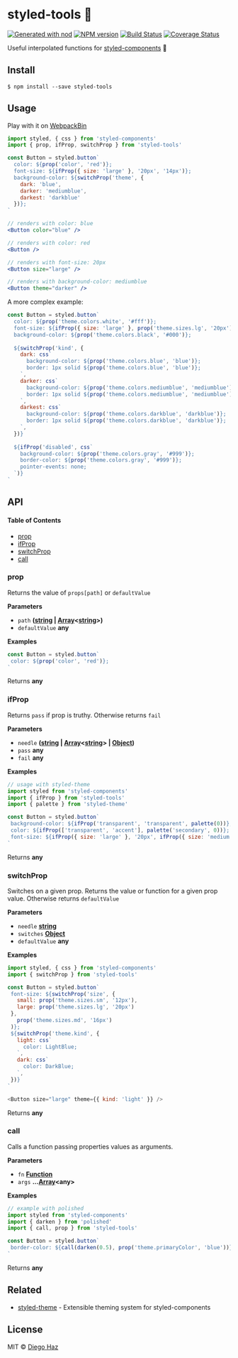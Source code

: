 # styled-tools 💅

[![Generated with nod](https://img.shields.io/badge/generator-nod-2196F3.svg?style=flat-square)](https://github.com/diegohaz/nod)
[![NPM version](https://img.shields.io/npm/v/styled-tools.svg?style=flat-square)](https://npmjs.org/package/styled-tools)
[![Build Status](https://img.shields.io/travis/diegohaz/styled-tools/master.svg?style=flat-square)](https://travis-ci.org/diegohaz/styled-tools) [![Coverage Status](https://img.shields.io/codecov/c/github/diegohaz/styled-tools/master.svg?style=flat-square)](https://codecov.io/gh/diegohaz/styled-tools/branch/master)

Useful interpolated functions for [styled-components](https://github.com/styled-components/styled-components) 💅

## Install

    $ npm install --save styled-tools

## Usage

Play with it on [WebpackBin](https://www.webpackbin.com/bins/-Kel3KgddZSrD5oK0fIk)

```jsx
import styled, { css } from 'styled-components'
import { prop, ifProp, switchProp } from 'styled-tools'

const Button = styled.button`
  color: ${prop('color', 'red')};
  font-size: ${ifProp({ size: 'large' }, '20px', '14px')};
  background-color: ${switchProp('theme', {
    dark: 'blue', 
    darker: 'mediumblue', 
    darkest: 'darkblue' 
  })};
`

// renders with color: blue
<Button color="blue" />

// renders with color: red
<Button />

// renders with font-size: 20px
<Button size="large" />

// renders with background-color: mediumblue
<Button theme="darker" />
```

A more complex example:

```jsx
const Button = styled.button`
  color: ${prop('theme.colors.white', '#fff')};
  font-size: ${ifProp({ size: 'large' }, prop('theme.sizes.lg', '20px'), prop('theme.sizes.md', '14px'))};
  background-color: ${prop('theme.colors.black', '#000')};
  
  ${switchProp('kind', {
    dark: css`
      background-color: ${prop('theme.colors.blue', 'blue')};
      border: 1px solid ${prop('theme.colors.blue', 'blue')};
    `,
    darker: css`
      background-color: ${prop('theme.colors.mediumblue', 'mediumblue')};
      border: 1px solid ${prop('theme.colors.mediumblue', 'mediumblue')};
    `,
    darkest: css`
      background-color: ${prop('theme.colors.darkblue', 'darkblue')};
      border: 1px solid ${prop('theme.colors.darkblue', 'darkblue')};
    `,
  })}
  
  ${ifProp('disabled', css`
    background-color: ${prop('theme.colors.gray', '#999')};
    border-color: ${prop('theme.colors.gray', '#999')};
    pointer-events: none;
  `)}
`
```

## API

<!-- Generated by documentation.js. Update this documentation by updating the source code. -->

#### Table of Contents

-   [prop](#prop)
-   [ifProp](#ifprop)
-   [switchProp](#switchprop)
-   [call](#call)

### prop

Returns the value of `props[path]` or `defaultValue`

**Parameters**

-   `path` **([string](https://developer.mozilla.org/docs/Web/JavaScript/Reference/Global_Objects/String) \| [Array](https://developer.mozilla.org/docs/Web/JavaScript/Reference/Global_Objects/Array)&lt;[string](https://developer.mozilla.org/docs/Web/JavaScript/Reference/Global_Objects/String)>)** 
-   `defaultValue` **any** 

**Examples**

```javascript
const Button = styled.button`
 color: ${prop('color', 'red')};
`
```

Returns **any** 

### ifProp

Returns `pass` if prop is truthy. Otherwise returns `fail`

**Parameters**

-   `needle` **([string](https://developer.mozilla.org/docs/Web/JavaScript/Reference/Global_Objects/String) \| [Array](https://developer.mozilla.org/docs/Web/JavaScript/Reference/Global_Objects/Array)&lt;[string](https://developer.mozilla.org/docs/Web/JavaScript/Reference/Global_Objects/String)> | [Object](https://developer.mozilla.org/docs/Web/JavaScript/Reference/Global_Objects/Object))** 
-   `pass` **any** 
-   `fail` **any** 

**Examples**

```javascript
// usage with styled-theme
import styled from 'styled-components'
import { ifProp } from 'styled-tools'
import { palette } from 'styled-theme'

const Button = styled.button`
 background-color: ${ifProp('transparent', 'transparent', palette(0))};
 color: ${ifProp(['transparent', 'accent'], palette('secondary', 0))};
 font-size: ${ifProp({ size: 'large' }, '20px', ifProp({ size: 'medium' }, '16px', '12px'))};
`
```

Returns **any** 

### switchProp

Switches on a given prop. Returns the value or function for a given prop value.
Otherwise returns `defaultValue`

**Parameters**

-   `needle` **[string](https://developer.mozilla.org/docs/Web/JavaScript/Reference/Global_Objects/String)** 
-   `switches` **[Object](https://developer.mozilla.org/docs/Web/JavaScript/Reference/Global_Objects/Object)** 
-   `defaultValue` **any** 

**Examples**

```javascript
import styled, { css } from 'styled-components'
import { switchProp } from 'styled-tools'

const Button = styled.button`
 font-size: ${switchProp('size', {
   small: prop('theme.sizes.sm', '12px'),
   large: prop('theme.sizes.lg', '20px')
 },
   prop('theme.sizes.md', '16px')
 )};
 ${switchProp('theme.kind', {
   light: css`
     color: LightBlue;
   `,
   dark: css`
     color: DarkBlue;
   `,
 })}
`

<Button size="large" theme={{ kind: 'light' }} />
```

Returns **any** 

### call

Calls a function passing properties values as arguments.

**Parameters**

-   `fn` **[Function](https://developer.mozilla.org/docs/Web/JavaScript/Reference/Statements/function)** 
-   `args` **...[Array](https://developer.mozilla.org/docs/Web/JavaScript/Reference/Global_Objects/Array)&lt;any>** 

**Examples**

```javascript
// example with polished
import styled from 'styled-components'
import { darken } from 'polished'
import { call, prop } from 'styled-tools'

const Button = styled.button`
 border-color: ${call(darken(0.5), prop('theme.primaryColor', 'blue'))};
`
```

Returns **any** 

## Related

-   [styled-theme](https://github.com/diegohaz/styled-theme) - Extensible theming system for styled-components

## License

MIT © [Diego Haz](https://github.com/diegohaz)
